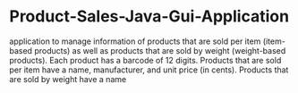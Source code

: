 # Product-Sales-Java-Gui-Application
application to manage information of products that are sold  per item (item- based products) as well as products that are sold by weight  (weight-based products). Each product has a barcode of 12 digits. Products that  are sold per item have a name, manufacturer, and unit price (in cents). Products  that are sold by weight have a name
